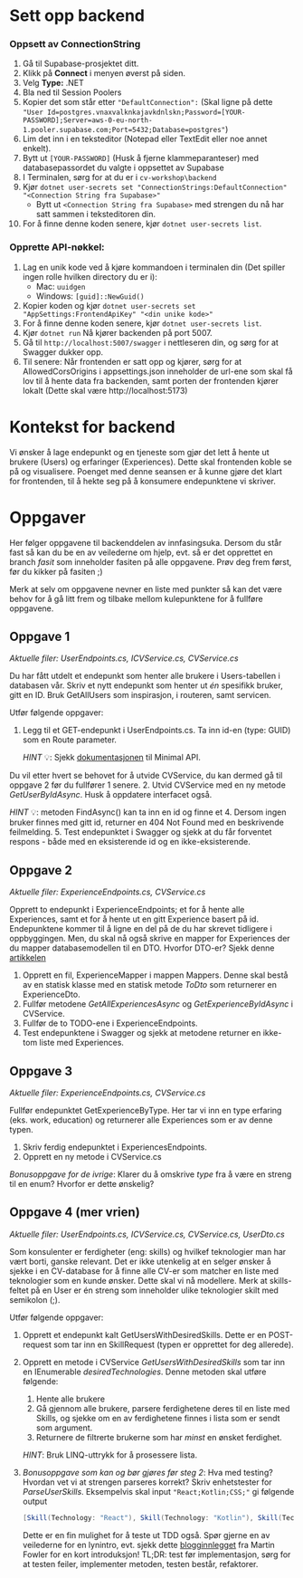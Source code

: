 ﻿# Sett opp backend

### Oppsett av ConnectionString
1. Gå til Supabase-prosjektet ditt.
1. Klikk på **Connect** i menyen øverst på siden.
1. Velg **Type:** .NET
1. Bla ned til Session Poolers
1. Kopier det som står etter `"DefaultConnection":` (Skal ligne på dette `"User Id=postgres.vnaxvalknkajavkdnlskn;Password=[YOUR-PASSWORD];Server=aws-0-eu-north-1.pooler.supabase.com;Port=5432;Database=postgres"`)
1. Lim det inn i en teksteditor (Notepad eller TextEdit eller noe annet enkelt).
1. Bytt ut `[YOUR-PASSWORD]` (Husk å fjerne klammeparanteser) med databasepassordet du valgte i oppsettet av Supabase
1. I Terminalen, sørg for at du er i `cv-workshop\backend`
1. Kjør `dotnet user-secrets set "ConnectionStrings:DefaultConnection" "<Connection String fra Supabase>"`
   - Bytt ut `<Connection String fra Supabase>` med strengen du nå har satt sammen i teksteditoren din.
1. For å finne denne koden senere, kjør `dotnet user-secrets list`.

### Opprette API-nøkkel:
1. Lag en unik kode ved å kjøre kommandoen i terminalen din (Det spiller ingen rolle hvilken directory du er i):
   - Mac: `uuidgen`
   - Windows: `[guid]::NewGuid()`
1. Kopier koden og kjør `dotnet user-secrets set "AppSettings:FrontendApiKey" "<din unike kode>"`
1. For å finne denne koden senere, kjør `dotnet user-secrets list`.
1. Kjør `dotnet run`
Nå kjører backenden på port 5007.
1. Gå til `http://localhost:5007/swagger` i nettleseren din, og sørg for at Swagger dukker opp.
1. Til senere: Når frontenden er satt opp og kjører, sørg for at AllowedCorsOrigins i appsettings.json inneholder de url-ene som skal få lov til å hente data fra backenden, samt porten der frontenden kjører lokalt (Dette skal være http://localhost:5173)

# Kontekst for backend
Vi ønsker å lage endepunkt og en tjeneste som gjør det lett å hente ut brukere (Users) og erfaringer (Experiences). Dette skal frontenden koble se på og visualisere. Poenget med denne seansen er å kunne gjøre det klart for frontenden, til å hekte seg på å konsumere endepunktene vi skriver. 

# Oppgaver
Her følger oppgavene til backenddelen av innfasingsuka. Dersom du står fast så kan du be en av veilederne om hjelp, evt. så er det opprettet en branch _fasit_ som inneholder fasiten på alle oppgavene. Prøv deg frem først, før du kikker på fasiten ;)

Merk at selv om oppgavene nevner en liste med punkter så kan det være behov for å gå litt frem og tilbake mellom kulepunktene for å fullføre oppgavene. 

## Oppgave 1
_Aktuelle filer: UserEndpoints.cs, ICVService.cs, CVService.cs_

Du har fått utdelt et endepunkt som henter alle brukere i Users-tabellen i databasen vår. Skriv et nytt endepunkt som henter ut _én_ spesifikk bruker, gitt en ID. Bruk GetAllUsers som inspirasjon, i routeren, samt servicen.

Utfør følgende oppgaver: 
1. Legg til et GET-endepunkt i UserEndpoints.cs. Ta inn id-en (type: GUID) som en Route parameter. 

   _HINT_ 💡: Sjekk [dokumentasjonen](https://learn.microsoft.com/en-us/aspnet/core/fundamentals/minimal-apis?view=aspnetcore-9.0#routing) til Minimal API. 

Du vil etter hvert se behovet for å utvide CVService, du kan dermed gå til oppgave 2 før du fullfører 1 senere. 
2. Utvid CVService med en ny metode _GetUserByIdAsync_. Husk å oppdatere interfacet også. 

   _HINT_ 💡: metoden FindAsync() kan ta inn en id og finne et 
4. Dersom ingen bruker finnes med gitt id, returner en 404 Not Found med en beskrivende feilmelding. 
5. Test endepunktet i Swagger og sjekk at du får forventet respons - både med en eksisterende id og en ikke-eksisterende. 

## Oppgave 2
_Aktuelle filer: ExperienceEndpoints.cs, CVService.cs_

Opprett to endepunkt i ExperienceEndpoints; et for å hente alle Experiences, samt et for å hente ut en gitt Experience basert på id. Endepunktene kommer til å ligne en del på de du har skrevet tidligere i oppbyggingen. Men, du skal nå også skrive en mapper for Experiences der du mapper databasemodellen til en DTO. Hvorfor DTO-er? Sjekk denne [artikkelen](https://konstantinmb.medium.com/dtos-101-the-what-why-and-how-of-data-transfer-objects-304a03a71a2c)

1. Opprett en fil, ExperienceMapper i mappen Mappers. Denne skal bestå av en statisk klasse med en statisk metode _ToDto_ som returnerer en ExperienceDto.
2. Fullfør metodene _GetAllExperiencesAsync_ og _GetExperienceByIdAsync_ i CVService. 
3. Fullfør de to TODO-ene i ExperienceEndpoints.
4. Test endepunktene i Swagger og sjekk at metodene returner en ikke-tom liste med Experiences. 

## Oppgave 3
_Aktuelle filer: ExperienceEndpoints.cs, CVService.cs_

Fullfør endepunktet GetExperienceByType. Her tar vi inn en type erfaring (eks. work, education) og returnerer alle Experiences som er av denne typen. 
1. Skriv ferdig endepunktet i ExperiencesEndpoints.
2. Opprett en ny metode i CVService.cs

_Bonusoppgave for de ivrige_: Klarer du å omskrive _type_ fra å være en streng til en enum? Hvorfor er dette ønskelig? 

## Oppgave 4 (mer vrien)
_Aktuelle filer: UserEndpoints.cs, ICVService.cs, CVService.cs, UserDto.cs_

Som konsulenter er ferdigheter (eng: skills) og hvilkef teknologier man har vært borti, ganske relevant. Det er ikke utenkelig at en selger ønsker å sjekke i en CV-database for å finne alle CV-er som matcher en liste med teknologier som en kunde ønsker. Dette skal vi nå modellere. Merk at skills-feltet på en User er én streng som inneholder ulike teknologier skilt med semikolon (;). 

Utfør følgende oppgaver:

1. Opprett et endepunkt kalt GetUsersWithDesiredSkills. Dette er en POST-request som tar inn en SkillRequest (typen er opprettet for deg allerede).
2. Opprett en metode i CVService _GetUsersWithDesiredSkills_ som tar inn en IEnumerable<string> _desiredTechnologies_. Denne metoden skal utføre følgende:
    1. Hente alle brukere
    2. Gå gjennom alle brukere, parsere ferdighetene deres til en liste med Skills, og sjekke om en av ferdighetene finnes i lista som er sendt som argument.
    3. Returnere de filtrerte brukerne som har _minst_ en ønsket ferdighet.
    
    _HINT_: Bruk LINQ-uttrykk for å prosessere lista.
3. _Bonusoppgave som kan og bør gjøres før steg 2_: Hva med testing? Hvordan vet vi at strengen parseres korrekt? Skriv enhetstester for _ParseUserSkills_. Eksempelvis skal input
   ``` "React;Kotlin;CSS;" ``` gi følgende output
   ```c#
   [Skill(Technology: "React"), Skill(Technology: "Kotlin"), Skill(Technology: "CSS")] // type: IEnumerable<Skill>
   ```

   Dette er en fin mulighet for å teste ut TDD også. Spør gjerne en av veilederne for en lynintro, evt. sjekk dette [blogginnlegget](https://martinfowler.com/bliki/TestDrivenDevelopment.html) fra Martin Fowler for en kort introduksjon! TL;DR: test før implementasjon, sørg for at testen feiler, implementer metoden, testen består, refaktorer.


